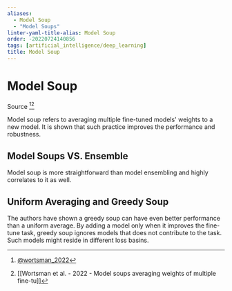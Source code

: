```yaml
---
aliases:
  - Model Soup
  - "Model Soups"
linter-yaml-title-alias: Model Soup
order: -20220724140856
tags: [artificial_intelligence/deep_learning]
title: Model Soup
---
```


# Model Soup

Source [^1][^2]

Model soup refers to averaging multiple fine-tuned models' weights to a new model. It is shown that such practice improves the performance and robustness.

## Model Soups VS. Ensemble

Model soup is more straightforward than model ensembling and highly correlates to it as well.

## Uniform Averaging and Greedy Soup

The authors have shown a greedy soup can have even better performance than a uniform average. By adding a model only when it improves the fine-tune task, greedy soup ignores models that does not contribute to the task. Such models might reside in different loss basins.

[^1]: [@wortsman_2022](zotero://select/items/@wortsman_2022)
[^2]: [[Wortsman et al. - 2022 - Model soups averaging weights of multiple fine-tu]]